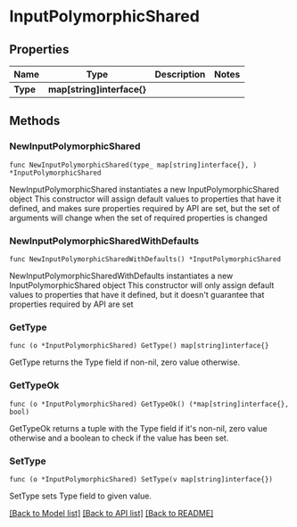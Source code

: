 # InputPolymorphicShared

## Properties

Name | Type | Description | Notes
------------ | ------------- | ------------- | -------------
**Type** | **map[string]interface{}** |  | 

## Methods

### NewInputPolymorphicShared

`func NewInputPolymorphicShared(type_ map[string]interface{}, ) *InputPolymorphicShared`

NewInputPolymorphicShared instantiates a new InputPolymorphicShared object
This constructor will assign default values to properties that have it defined,
and makes sure properties required by API are set, but the set of arguments
will change when the set of required properties is changed

### NewInputPolymorphicSharedWithDefaults

`func NewInputPolymorphicSharedWithDefaults() *InputPolymorphicShared`

NewInputPolymorphicSharedWithDefaults instantiates a new InputPolymorphicShared object
This constructor will only assign default values to properties that have it defined,
but it doesn't guarantee that properties required by API are set

### GetType

`func (o *InputPolymorphicShared) GetType() map[string]interface{}`

GetType returns the Type field if non-nil, zero value otherwise.

### GetTypeOk

`func (o *InputPolymorphicShared) GetTypeOk() (*map[string]interface{}, bool)`

GetTypeOk returns a tuple with the Type field if it's non-nil, zero value otherwise
and a boolean to check if the value has been set.

### SetType

`func (o *InputPolymorphicShared) SetType(v map[string]interface{})`

SetType sets Type field to given value.



[[Back to Model list]](../README.md#documentation-for-models) [[Back to API list]](../README.md#documentation-for-api-endpoints) [[Back to README]](../README.md)



